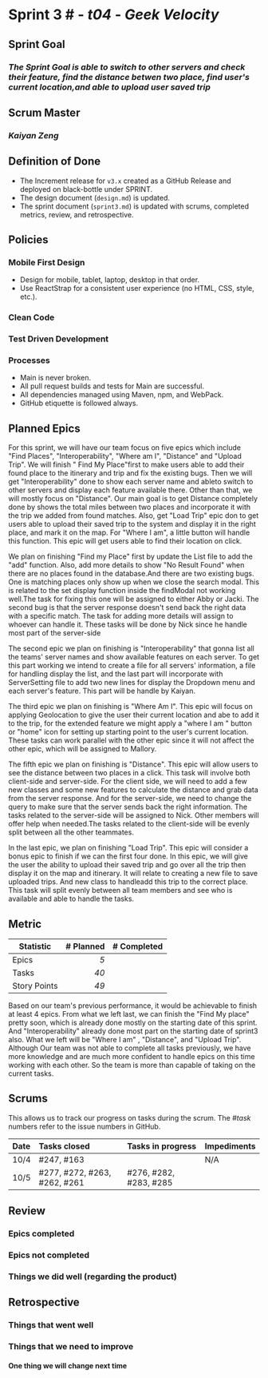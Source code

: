 # Sprint 3 # - *t04* - *Geek Velocity*

## Sprint Goal
### *The Sprint Goal is able to switch to other servers and check their feature, find the distance betwen two place, find user's current location,and able to upload user saved trip*

## Scrum Master
### *Kaiyan Zeng*

## Definition of Done

* The Increment release for `v3.x` created as a GitHub Release and deployed on black-bottle under SPRINT.
* The design document (`design.md`) is updated.
* The sprint document (`sprint3.md`) is updated with scrums, completed metrics, review, and retrospective.


## Policies

### Mobile First Design
* Design for mobile, tablet, laptop, desktop in that order.
* Use ReactStrap for a consistent user experience (no HTML, CSS, style, etc.).

### Clean Code

### Test Driven Development

### Processes
* Main is never broken. 
* All pull request builds and tests for Main are successful.
* All dependencies managed using Maven, npm, and WebPack.
* GitHub etiquette is followed always.


## Planned Epics
For this sprint, we will have our team focus on five epics which include "Find Places", "Interoperability", "Where am I", "Distance" and "Upload Trip". We will finish "
Find My Place"first to make users able to add their found place to the itinerary and trip and fix the existing bugs. Then we will get "Interoperability" done to show each
server name and ableto switch to other servers and display each feature available there. Other than that, we will mostly focus on "Distance". Our main goal is to get Distance 
completely done by shows the total miles between two places and incorporate it with the trip we added from found matches. Also, get "Load Trip" epic don to get users able to 
upload their saved trip to the system and display it in the right place, and mark it on the map. For "Where I am", a little button will handle this function. This epic will 
get users able to find their location on click.

We plan on finishing "Find my Place" first by update the List file to add the "add" function. Also, add more details to show "No Result Found" when there are no places 
found in the database.And there are two existing bugs. One is matching places only show up when we close the search modal. This is related to the set display function 
inside the findModal not working well.The task for fixing this one will be assigned to either Abby or Jacki. The second bug is that the server response doesn't send back 
the right data with a specific match. The task for adding more details will assign to whoever can handle it. These tasks will be done by Nick since he handle most part of 
the server-side 

The second epic we plan on finishing is "Interoperability" that gonna list all the teams' server names and show available features on each server. To get this part working 
we intend to create a file for all servers' information, a file for handling display the list, and the last part will incorporate with ServerSetting file to add two new 
lines for display the Dropdown menu and each server's feature. This part will be handle by Kaiyan.

The third epic we plan on finishing is "Where Am I". This epic will focus on applying Geolocation to give the user their current location and abe to add it to the trip, 
for the extended feature we might apply a "where I am " button or "home" icon for setting up starting point to the user's current location. These tasks can work parallel 
with the other epic since it will not affect the other epic, which will be assigned to Mallory.

The fifth epic we plan on finishing is "Distance". This epic will allow users to see the distance between two places in a click. This task will involve both client-side
and server-side. For the client side, we will need to add a few new classes and some new features to calculate the distance and grab data from the server response. And for 
the server-side, we need to change the query to make sure that the server sends back the right information. The tasks related to the server-side will be assigned to Nick. 
Other members will offer help when needed.The tasks related to the client-side will be evenly split between all the other teammates.

In the last epic, we plan on finishing "Load Trip". This epic will consider a bonus epic to finish if we can the first four done. In this epic, we will give the user the 
ability to upload their saved trip and go over all the trip then display it on the map and itinerary. It will relate to creating a new file to save uploaded trips. 
And new class to handleadd this trip to the correct place. This task will split evenly between all team members and see who is available and able to handle the tasks.
## Metric


| Statistic | # Planned | # Completed |
| --- | ---: | ---: |
| Epics | *5* |  |
| Tasks |  *40*   |  | 
| Story Points |  *49*  |  | 

Based on our team's previous performance, it would be achievable to finish at least 4 epics. From what we left last, we can finish the "Find My place" pretty soon, which is 
already done mostly on the starting date of this sprint. And "Interoperability" already done most part on the starting date of sprint3 also. What we left will be "Where I am"
, "Distance", and "Upload Trip". Although Our team was not able to complete all tasks previously, we have more knowledge and are much more confident to handle epics on this
time working with each other. So the team is more than capable of taking on the current tasks.

## Scrums

This allows us to track our progress on tasks during the scrum.
The #*task* numbers refer to the issue numbers in GitHub.

| Date | Tasks closed  | Tasks in progress | Impediments |
| :--- | :--- | :--- | :--- |
| 10/4 | #247, #163|  | N/A |
| 10/5 | #277, #272, #263, #262, #261 | #276, #282, #283, #285 |  | 


## Review

### Epics completed

### Epics not completed

### Things we did well (regarding the product)

## Retrospective

### Things that went well

### Things that we need to improve 


#### One thing we will change next time

